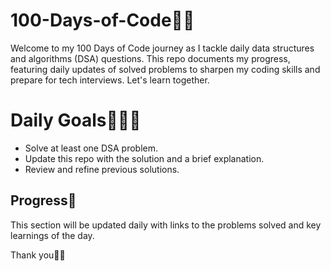 # 100-Days-of-Code👩‍💻

Welcome to my 100 Days of Code journey as I tackle daily data structures and algorithms (DSA) questions. This repo documents my progress, featuring daily updates of solved problems to sharpen my coding skills and prepare for tech interviews. Let's learn together.

# Daily Goals🏃‍♀️🥈

- Solve at least one DSA problem.
- Update this repo with the solution and a brief explanation.
- Review and refine previous solutions.


## Progress🦾

This section will be updated daily with links to the problems solved and key learnings of the day.

Thank you💝💝
